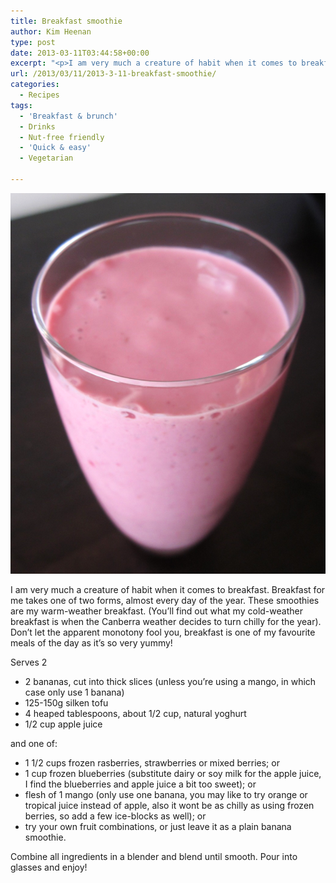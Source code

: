 ```yaml
---
title: Breakfast smoothie
author: Kim Heenan
type: post
date: 2013-03-11T03:44:58+00:00
excerpt: "<p>I am very much a creature of habit when it comes to breakfast. Breakfast for me takes one of two forms, almost every day of the year. These smoothies are my warm-weather breakfast. (You'll find out what my cold-weather breakfast is when the Canberra weather decides to turn chilly for the year). Don't let the apparent monotony fool you, breakfast is one of my favourite meals of the day as it's so very yummy!</p>"
url: /2013/03/11/2013-3-11-breakfast-smoothie/
categories:
  - Recipes
tags:
  - 'Breakfast & brunch'
  - Drinks
  - Nut-free friendly
  - 'Quick & easy'
  - Vegetarian

---
```


![](smoothie.png)

I am very much a creature of habit when it comes to breakfast. Breakfast for me takes one of two forms, almost every day of the year. These smoothies are my warm-weather breakfast. (You’ll find out what my cold-weather breakfast is when the Canberra weather decides to turn chilly for the year). Don’t let the apparent monotony fool you, breakfast is one of my favourite meals of the day as it’s so very yummy!

<!--more-->

Serves 2

  * 2 bananas, cut into thick slices (unless you’re using a mango, in which case only use 1 banana)
  * 125-150g silken tofu
  * 4 heaped tablespoons, about 1/2 cup, natural yoghurt
  * 1/2 cup apple juice

and one of:

  * 1 1/2 cups frozen rasberries, strawberries or mixed berries; or
  * 1 cup frozen blueberries (substitute dairy or soy milk for the apple juice, I find the blueberries and apple juice a bit too sweet); or
  * flesh of 1 mango (only use one banana, you may like to try orange or tropical juice instead of apple, also it wont be as chilly as using frozen berries, so add a few ice-blocks as well); or
  * try your own fruit combinations, or just leave it as a plain banana smoothie.

Combine all ingredients in a blender and blend until smooth. Pour into glasses and enjoy!
